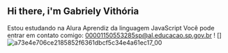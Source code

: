 ## Hi there, i'm Gabriely Vithória
Estou estudando na Alura
Aprendiz da linguagem JavaScript
Você pode entrar em contato comigo: 00001150553285sp@al.educacao.sp.gov.br
! [] ![a73e4e706ce2185852f6361dbcf5c34e4a61ec17_00](https://github.com/user-attachments/assets/19035467-5b34-41a2-ad42-dc88c6a463b4)
